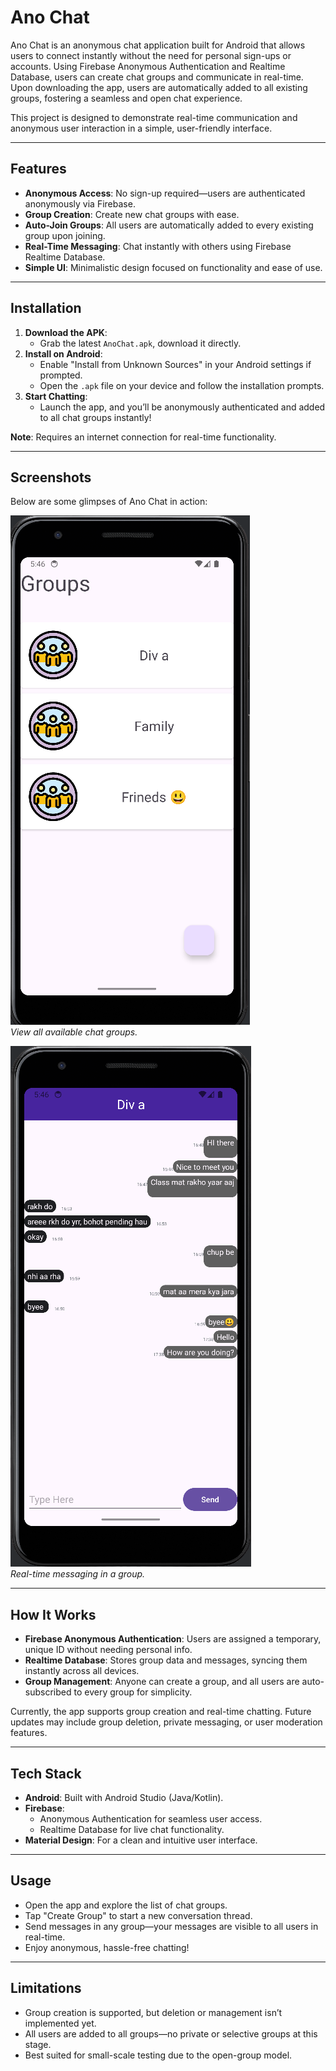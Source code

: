 # Ano Chat
Ano Chat is an anonymous chat application built for Android that allows users to connect instantly without the need for personal sign-ups or accounts. Using Firebase Anonymous Authentication and Realtime Database, users can create chat groups and communicate in real-time. Upon downloading the app, users are automatically added to all existing groups, fostering a seamless and open chat experience.

This project is designed to demonstrate real-time communication and anonymous user interaction in a simple, user-friendly interface.

---

## Features
- **Anonymous Access**: No sign-up required—users are authenticated anonymously via Firebase.
- **Group Creation**: Create new chat groups with ease.
- **Auto-Join Groups**: All users are automatically added to every existing group upon joining.
- **Real-Time Messaging**: Chat instantly with others using Firebase Realtime Database.
- **Simple UI**: Minimalistic design focused on functionality and ease of use.

---

## Installation
1. **Download the APK**:
   - Grab the latest `AnoChat.apk`, download it directly.
2. **Install on Android**:
   - Enable "Install from Unknown Sources" in your Android settings if prompted.
   - Open the `.apk` file on your device and follow the installation prompts.
3. **Start Chatting**:
   - Launch the app, and you’ll be anonymously authenticated and added to all chat groups instantly!

**Note**: Requires an internet connection for real-time functionality.

---

## Screenshots
Below are some glimpses of Ano Chat in action:

![Group List](group_list.png)  
*View all available chat groups.*  

![Chat Screen](chat_screen.png)  
*Real-time messaging in a group.*  

---

## How It Works
- **Firebase Anonymous Authentication**: Users are assigned a temporary, unique ID without needing personal info.
- **Realtime Database**: Stores group data and messages, syncing them instantly across all devices.
- **Group Management**: Anyone can create a group, and all users are auto-subscribed to every group for simplicity.

Currently, the app supports group creation and real-time chatting. Future updates may include group deletion, private messaging, or user moderation features.

---

## Tech Stack
- **Android**: Built with Android Studio (Java/Kotlin).
- **Firebase**:
  - Anonymous Authentication for seamless user access.
  - Realtime Database for live chat functionality.
- **Material Design**: For a clean and intuitive user interface.

---

## Usage
- Open the app and explore the list of chat groups.
- Tap "Create Group" to start a new conversation thread.
- Send messages in any group—your messages are visible to all users in real-time.
- Enjoy anonymous, hassle-free chatting!

---

## Limitations
- Group creation is supported, but deletion or management isn’t implemented yet.
- All users are added to all groups—no private or selective groups at this stage.
- Best suited for small-scale testing due to the open-group model.

